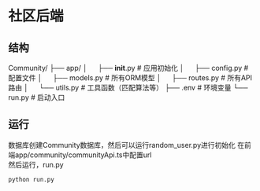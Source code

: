 # 社区后端
## 结构
Community/
├── app/
│ &ensp;&ensp;  ├── __init__.py           # 应用初始化
│ &ensp;&ensp;  ├── config.py             # 配置文件
│ &ensp;&ensp; ├── models.py             # 所有ORM模型
│ &ensp;&ensp;  ├── routes.py             # 所有API路由
│ &ensp;&ensp;  └── utils.py              # 工具函数（匹配算法等）
├── .env                      # 环境变量
└── run.py                    # 启动入口
## 运行
数据库创建Community数据库，然后可以运行random_user.py进行初始化
在前端app/community/communityApi.ts中配置url  
然后运行，run.py
```shell
python run.py
```